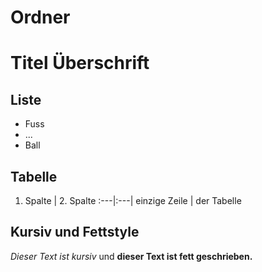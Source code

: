 # Ordner

# Titel Überschrift

## Liste  
  * Fuss
  * ...
  * Ball

## Tabelle
1. Spalte | 2. Spalte
:---|:---|
einzige Zeile | der Tabelle

## Kursiv und Fettstyle

*Dieser Text ist kursiv* und **dieser Text ist fett geschrieben.**
